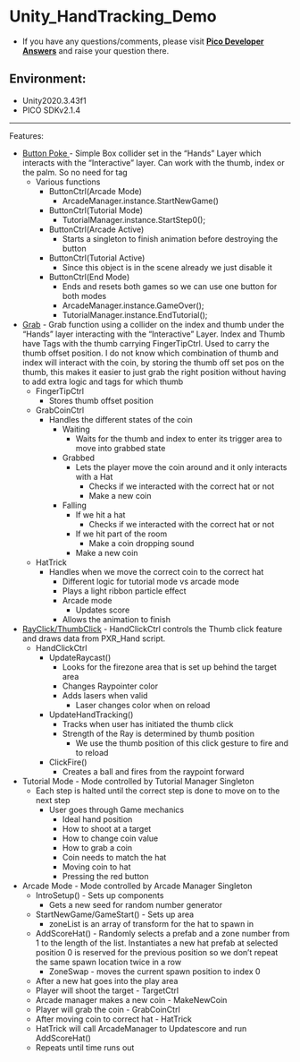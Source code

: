 # Unity_HandTracking_Demo

- If you have any questions/comments, please visit [**Pico Developer Answers**](https://devanswers.pico-interactive.com/) and raise your question there.

## Environment:

* Unity2020.3.43f1
* PICO SDKv2.1.4
---
Features:



* <span style="text-decoration:underline;">Button Poke </span>- Simple Box collider set in the “Hands” Layer which interacts with the “Interactive” layer. Can work with the thumb, index or the palm. So no need for tag
    * Various functions
        * ButtonCtrl(Arcade Mode)
            *  ArcadeManager.instance.StartNewGame()
        * ButtonCtrl(Tutorial Mode)
            * TutorialManager.instance.StartStep0();
        * ButtonCtrl(Arcade Active)
            * Starts a singleton to finish animation before destroying the button
        * ButtonCtrl(Tutorial Active)
            * Since this object is in the scene already we just disable it
        * ButtonCtrl(End Mode)
            * Ends and resets both games so we can use one button for both modes
            * ArcadeManager.instance.GameOver();
            * TutorialManager.instance.EndTutorial();
* <span style="text-decoration:underline;">Grab</span> - Grab function using a collider on the index and thumb under the “Hands” layer interacting with the “Interactive” Layer. Index and Thumb have Tags with the thumb carrying FingerTipCtrl. Used to carry the thumb offset position. I do not know which combination of thumb and index will interact with the coin, by storing the thumb off set pos on the thumb, this makes it easier to just grab the right position without having to add extra logic and tags for which thumb
    * FingerTipCtrl
        * Stores thumb offset position
    * GrabCoinCtrl
        * Handles the different states of the coin
            * Waiting
                * Waits for the thumb and index to enter its trigger area to move into grabbed state
            * Grabbed
                * Lets the player move the coin around and it only interacts with a Hat
                    * Checks if we interacted with the correct hat or not
                    * Make a new coin
            * Falling
                * If we hit a hat
                    * Checks if we interacted with the correct hat or not
                * If we hit part of the room
                    * Make a coin dropping sound
                * Make a new coin
    * HatTrick
        * Handles when we move the correct coin to the correct hat
            * Different logic for tutorial mode vs arcade mode
            * Plays a light ribbon particle effect
            * Arcade mode
                * Updates score
            * Allows the animation to finish 
* <span style="text-decoration:underline;">RayClick/ThumbClick</span> - HandClickCtrl controls the Thumb click feature and draws data from PXR_Hand script.
    * HandClickCtrl
        * UpdateRaycast()
            * Looks for the firezone area that is set up behind the target area
            * Changes Raypointer color
            * Adds lasers when valid
                * Laser changes color when on reload
        * UpdateHandTracking()
            * Tracks when user has initiated the thumb click
            * Strength of the Ray is determined by thumb position
                * We use the thumb position of this click gesture to fire and to reload
        * ClickFire()
            * Creates a ball and fires from the raypoint forward
* Tutorial Mode - Mode controlled by Tutorial Manager Singleton
    * Each step is halted until the correct step is done to move on to the next step
        * User goes through Game mechanics
            * Ideal hand position
            * How to shoot at a target
            * How to change coin value
            * How to grab a coin
            * Coin needs to match the hat
            * Moving coin to hat
            * Pressing the red button
* Arcade Mode - Mode controlled by Arcade Manager Singleton
    * IntroSetup() - Sets up components
        * Gets a new seed for random number generator
    * StartNewGame/GameStart() - Sets up area
        * zoneList is an array of transform for the hat to spawn in
    * AddScoreHat() - Randomly selects a prefab and a zone number from 1 to the length of the list. Instantiates a new hat prefab at selected position 0 is reserved for the previous position so we don’t repeat the same spawn location twice in a row
        * ZoneSwap - moves the current spawn position to index 0
    * After a new hat goes into the play area
    * Player will shoot the target - TargetCtrl
    * Arcade manager makes a new coin - MakeNewCoin
    * Player will grab the coin - GrabCoinCtrl
    * After moving coin to correct hat - HatTrick
    * HatTrick will call ArcadeManager to Updatescore and run AddScoreHat()
    * Repeats until time runs out
